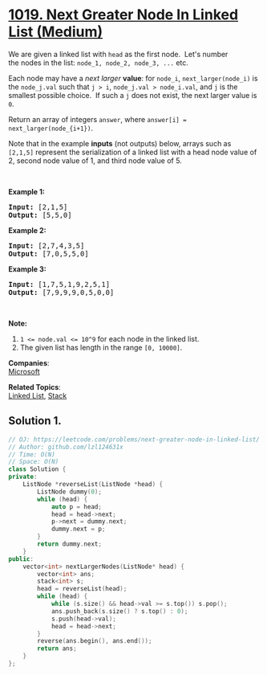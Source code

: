 # [1019. Next Greater Node In Linked List (Medium)](https://leetcode.com/problems/next-greater-node-in-linked-list/)

<p>We are given a linked list with&nbsp;<code>head</code>&nbsp;as the first node.&nbsp; Let's number the&nbsp;nodes in the list: <code>node_1, node_2, node_3, ...</code> etc.</p>

<p>Each node may have a <em>next larger</em> <strong>value</strong>: for <code>node_i</code>,&nbsp;<code>next_larger(node_i)</code>&nbsp;is the <code>node_j.val</code> such that <code>j &gt; i</code>, <code>node_j.val &gt; node_i.val</code>, and <code>j</code> is the smallest possible choice.&nbsp; If such a <code>j</code>&nbsp;does not exist, the next larger value is <code>0</code>.</p>

<p>Return an array of integers&nbsp;<code>answer</code>, where <code>answer[i] = next_larger(node_{i+1})</code>.</p>

<p>Note that in the example <strong>inputs</strong>&nbsp;(not outputs) below, arrays such as <code>[2,1,5]</code>&nbsp;represent the serialization of a linked list with a head node value of 2, second node value of 1, and third node value of 5.</p>

<p>&nbsp;</p>

<div>
<p><strong>Example 1:</strong></p>

<pre><strong>Input: </strong><span id="example-input-1-1">[2,1,5]</span>
<strong>Output: </strong><span id="example-output-1">[5,5,0]</span>
</pre>

<div>
<p><strong>Example 2:</strong></p>

<pre><strong>Input: </strong><span id="example-input-2-1">[2,7,4,3,5]</span>
<strong>Output: </strong><span id="example-output-2">[7,0,5,5,0]</span>
</pre>

<div>
<p><strong>Example 3:</strong></p>

<pre><strong>Input: </strong><span id="example-input-3-1">[1,7,5,1,9,2,5,1]</span>
<strong>Output: </strong><span id="example-output-3">[7,9,9,9,0,5,0,0]</span>
</pre>

<p>&nbsp;</p>

<p><strong><span>Note:</span></strong></p>

<ol>
	<li><code><span>1 &lt;= node.val&nbsp;&lt;= 10^9</span></code><span>&nbsp;for each node in the linked list.</span></li>
	<li>The given list has length in the range <code>[0, 10000]</code>.</li>
</ol>
</div>
</div>
</div>

**Companies**:  
[Microsoft](https://leetcode.com/company/microsoft)

**Related Topics**:  
[Linked List](https://leetcode.com/tag/linked-list/), [Stack](https://leetcode.com/tag/stack/)

## Solution 1.

```cpp
// OJ: https://leetcode.com/problems/next-greater-node-in-linked-list/
// Author: github.com/lzl124631x
// Time: O(N)
// Space: O(N)
class Solution {
private:
    ListNode *reverseList(ListNode *head) {
        ListNode dummy(0);
        while (head) {
            auto p = head;
            head = head->next;
            p->next = dummy.next;
            dummy.next = p;
        }
        return dummy.next;
    }
public:
    vector<int> nextLargerNodes(ListNode* head) {
        vector<int> ans;
        stack<int> s;
        head = reverseList(head);
        while (head) {
            while (s.size() && head->val >= s.top()) s.pop();
            ans.push_back(s.size() ? s.top() : 0);
            s.push(head->val);
            head = head->next;
        }
        reverse(ans.begin(), ans.end());
        return ans;
    }
};
```
